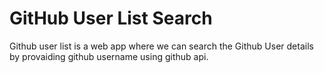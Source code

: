 # GitHub User List Search

Github user list is a web app where we can search the Github User details by provaiding github username using github api.